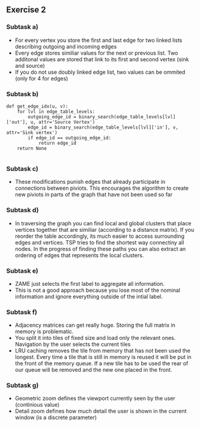 ## Exercise 2

### Subtask a)
- For every vertex you store the first and last edge for two linked lists describing outgoing and incoming edges
- Every edge stores similiar values for the next or previous list. Two additonal values are stored that link to its first and second vertex (sink and source)
- If you do not use doubly linked edge list, two values can be ommited (only for 4 for edges)

### Subtask b)
```
def get_edge_idx(u, v):
	for lvl in edge_table_levels:
		outgoing_edge_id = binary_search(edge_table_levels[lvl]['out'], u, attr='Source Vertex')
		edge_id = binary_search(edge_table_levels[lvl]['in'], v, attr='Sink vertex')
		if edge_id == outgoing_edge_id:
			return edge_id
	return None
		 
```
### Subtask c)
- These modifications punish edges that already participate in connections between piviots. This encourages the algorithm to create new piviots in parts of the graph that have not been used so far 
### Subtask d)
- In traversing the graph you can find local and global clusters that place vertices together that are similiar (according to a distance matrix). If you reorder the table accordingly, its much easier to access surrounding edges and vertices. TSP tries to find the shortest way connectiny all nodes. In the progress of finding these paths you can also extract an ordering of edges that represents the local clusters.
### Subtask e)
- ZAME just selects the first label to aggregate all information.
- This is not a good approach because you lose most of the nominal information and ignore everything outside of the intial label. 
### Subtask f)
- Adjacency matrices can get really huge. Storing the full matrix in memory is problematic.
- You split it into tiles of fixed size and load only the relevant ones. Navigation by the user selects the current tiles
- LRU caching removes the tile from memory that has not been used the longest. Every time a tile that is still in memory is reused it will be put in the front of the memory queue. If a new tile has to be used the rear of our queue will be removed and the new one placed in the front. 
### Subtask g)
- Geometric zoom defines the viewport currently seen by the user (continious value)
- Detail zoom defines how much detail the user is shown in the current window (is a discrete parameter)
